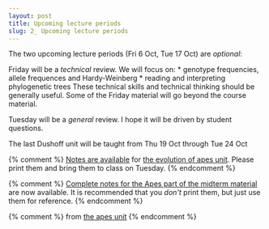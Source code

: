 ```yaml
---
layout: post
title: Upcoming lecture periods
slug: 2_ Upcoming lecture periods
---
```


The two upcoming lecture periods (Fri 6 Oct, Tue 17 Oct) are _optional_:

Friday will be a _technical_ review. We will focus on:
	* genotype frequencies, allele frequences and Hardy-Weinberg
	* reading and interpreting phylogenetic trees
These technical skills and technical thinking should be generally useful. Some of the Friday material will go beyond the course material.

Tuesday will be a _general_ review. I hope it will be driven by student questions.

The last Dushoff unit will be taught from Thu 19 Oct through Tue 24 Oct

{% comment %} 
[Notes are available](/materials/apes.handouts.pdf) for [the evolution of apes unit](/apes.html). Please print them and bring them to class on Tuesday.
{% endcomment %} 

{% comment %} 
[Complete notes for the Apes part of the midterm material](/materials/midterm1.complete.pdf) are now available.  It is recommended that you _don't_ print them, but just use them for reference.
{% endcomment %} 

{% comment %} 
from [the apes unit](/apes.html)
{% endcomment %} 

